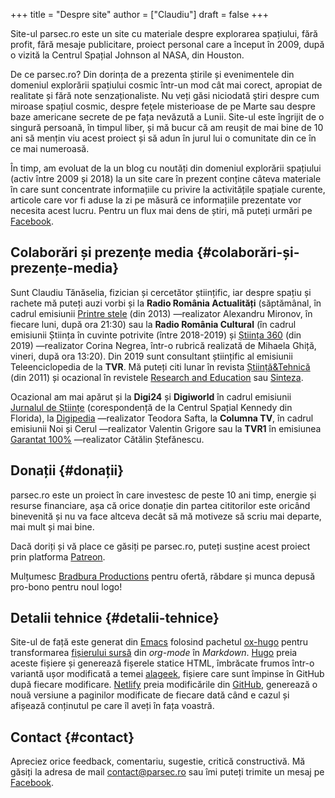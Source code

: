+++
title = "Despre site"
author = ["Claudiu"]
draft = false
+++

Site-ul parsec.ro este un site cu materiale despre explorarea spațiului, fără profit, fără mesaje publicitare, proiect personal care a început în 2009, după o vizită la Centrul Spațial Johnson al NASA, din Houston.

De ce parsec.ro? Din dorința de a prezenta știrile și evenimentele din domeniul explorării spațiului cosmic într-un mod cât mai corect, apropiat de realitate și fără note senzaționaliste. Nu veți găsi niciodată ştiri despre cum miroase spațiul cosmic, despre feţele misterioase de pe Marte sau despre baze americane secrete de pe fața nevăzută a Lunii. Site-ul este îngrijit de o singură persoană, în timpul liber, și mă bucur că am reușit de mai bine de 10 ani să mențin viu acest proiect și să adun în jurul lui o comunitate din ce în ce mai numeroasă.

În timp, am evoluat de la un blog cu noutăți din domeniul explorării spațiului (activ între 2009 și 2018) la un site care în prezent conține câteva materiale în care sunt concentrate informațiile cu privire la activitățile spațiale curente, articole care vor fi aduse la zi pe măsură ce informațiile prezentate vor necesita acest lucru. Pentru un flux mai dens de știri, mă puteți urmări pe [Facebook](<https://www.facebook.com/parsec.ro>).


## Colaborări și prezențe media {#colaborări-și-prezențe-media}

Sunt Claudiu Tănăselia, fizician și cercetător științific, iar despre spațiu și rachete mă puteți auzi vorbi și la **Radio România Actualități** (săptămânal, în cadrul emisiunii [Printre stele](<https://mega.nz/#F!tx01XK6T!%5F4vQ7DczBwS0KqjfAvkUhw>) (din 2013) —realizator Alexandru Mironov, în fiecare luni, după ora 21:30) sau la **Radio România Cultural** (în cadrul emisiunii Știința în cuvinte potrivite (între 2018-2019) și [Știința 360](<https://radioromaniacultural.ro/stiinta/>) (din 2019) —realizator Corina Negrea, într-o rubrică realizată de Mihaela Ghiță, vineri, după ora 13:20). Din 2019 sunt consultant științific al emisiunii Teleenciclopedia de la **TVR**. Mă puteți citi lunar în revista [Știință&Tehnică](<https://stiintasitehnica.com/author/claudiu-tanaselia/>) (din 2011) și ocazional în revistele [Research and Education](<http://researchandeducation.ro/2019/04/25/sonde-interplanetare.html>) sau [Sinteza](<https://revistasinteza.ro/urmatorul-salt-urias-pentru-omenire/>).

Ocazional am mai apărut și la **Digi24** și **Digiworld** în cadrul emisiunii [Jurnalul de Științe](<https://mega.nz/#!wt831ZaA!KNcWQBwl3hfBW9UP8jH%5F1%5FB0h9GLU0-g7mRB1unBx4I>) (corespondență de la Centrul Spațial Kennedy din Florida), la [Digipedia](<https://youtu.be/J0S44WemN7E>) —realizator Teodora Safta, la **Columna TV**, în cadrul emisiunii Noi și Cerul —realizator Valentin Grigore sau la **TVR1** în emisiunea [Garantat 100%](<https://youtu.be/ryHDIKA%5FnjU>) —realizator Cătălin Ștefănescu.


## Donații {#donații}

parsec.ro este un proiect în care investesc de peste 10 ani timp, energie și resurse financiare, așa că orice donație din partea cititorilor este oricând binevenită și nu va face altceva decât să mă motiveze să scriu mai departe, mai mult și mai bine.

Dacă doriți și vă place ce găsiți pe parsec.ro, puteți susține acest proiect prin platforma [Patreon](<https://www.patreon.com/superparsec>).

Mulțumesc [Bradbura Productions](<https://www.facebook.com/Brandbura/>) pentru ofertă, răbdare și munca depusă pro-bono pentru noul logo!


## Detalii tehnice {#detalii-tehnice}

Site-ul de față este generat din [Emacs](<https://www.gnu.org/software/emacs/>) folosind pachetul [ox-hugo](<https://ox-hugo.scripter.co/>) pentru transformarea [fișierului sursă](<https://github.com/ctanas/parsec.ro/blob/master/content-org/index.org>) din _org-mode_ în _Markdown_. [Hugo](<https://gohugo.io/>) preia aceste fișiere și generează fișerele statice HTML, îmbrăcate frumos într-o variantă ușor modificată a temei [alageek](<https://github.com/gkmngrgn/hugo-alageek-theme>), fișiere care sunt împinse în GitHub după fiecare modificare. [Netlify](<https://www.netlify.com/>) preia modificările din [GitHub](<https://github.com/ctanas/parsec-alageek>), generează o nouă versiune a paginilor modificate de fiecare dată când e cazul și afișează conținutul pe care îl aveți în fața voastră.


## Contact {#contact}

Apreciez orice feedback, comentariu, sugestie, critică constructivă. Mă găsiți la adresa de mail contact@parsec.ro sau îmi puteți trimite un mesaj pe [Facebook](https://www.facebook.com/parsec.ro).